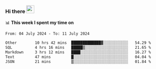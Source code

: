 ### Hi there <a href="https://www.gautamkrishnar.com/"><img src="https://media.giphy.com/media/hvRJCLFzcasrR4ia7z/giphy.gif" width="25px"></a>

📊 **This week I spent my time on**

<!--START_SECTION:waka-->

```txt
From: 04 July 2024 - To: 11 July 2024

Other        10 hrs 42 mins  █████████████▓░░░░░░░░░░░   54.29 %
SQL          4 hrs 16 mins   █████▒░░░░░░░░░░░░░░░░░░░   21.65 %
Markdown     3 hrs 12 mins   ████░░░░░░░░░░░░░░░░░░░░░   16.27 %
Text         47 mins         █░░░░░░░░░░░░░░░░░░░░░░░░   04.04 %
JSON         21 mins         ▒░░░░░░░░░░░░░░░░░░░░░░░░   01.84 %
```

<!--END_SECTION:waka-->
